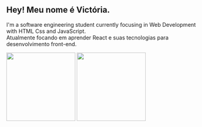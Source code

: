 ## Hey! Meu nome é Victória.
  
I'm a software engineering student currently focusing in Web Development with HTML Css and JavaScript.<br> Atualmente 
focando em aprender React e suas tecnologias para desenvolvimento front-end.

<div >
  <img 
       src="https://github-readme-stats.vercel.app/api?username=MiauToofu&show_icons=true&theme=dark&include_all_commits=true&count_private=true"
       height="180px"
  />
  <img 
       src="
            https://github-readme-stats.vercel.app/api/top-langs/?username=MiauToofu
            &theme=dark
            &layout=compact
            &langs_count=6
            &bg_color=DEG,#5555,#2222,#3333
           "
       height="180px"
  />
</div>
